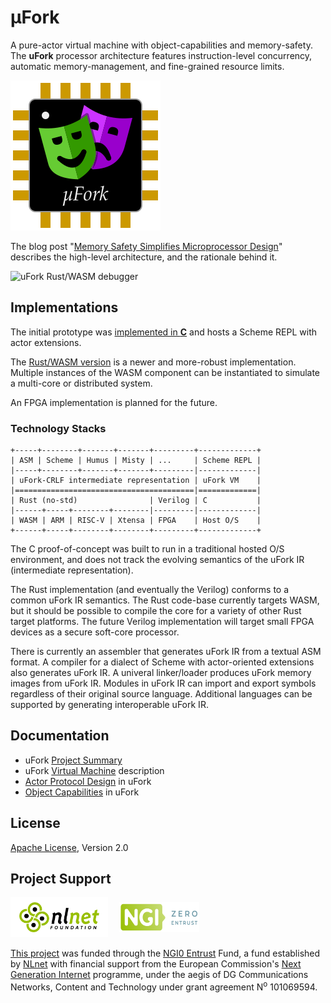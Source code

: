 # μFork

A pure-actor virtual machine with object-capabilities and memory-safety.
The **uFork** processor architecture features
instruction-level concurrency,
automatic memory-management,
and fine-grained resource limits.

![μFork logo](ufork-wasm/www/ufork_logo.svg)

The blog post
"[Memory Safety Simplifies Microprocessor Design](http://www.dalnefre.com/wp/2022/08/memory-safety-simplifies-microprocessor-design/)"
describes the high-level architecture,
and the rationale behind it.

![uFork Rust/WASM debugger](screenshot20230410.png)

## Implementations

The initial prototype
was [implemented in **C**](https://github.com/organix/ufork-c)
and hosts a Scheme REPL with actor extensions.

The [Rust/WASM version](ufork-wasm/README.md)
is a newer and more-robust implementation.
Multiple instances of the WASM component
can be instantiated to simulate a multi-core
or distributed system.

An FPGA implementation is planned for the future.

### Technology Stacks

```
+-----+--------+-------+-------+---------+-------------+
| ASM | Scheme | Humus | Misty | ...     | Scheme REPL |
|-----+--------+-------+-------+---------|-------------|
| uFork-CRLF intermediate representation | uFork VM    |
|========================================|=============|
| Rust (no-std)                | Verilog | C           |
|------+-----+--------+--------|---------|-------------|
| WASM | ARM | RISC-V | Xtensa | FPGA    | Host O/S    |
+------+-----+--------+--------+---------+-------------+
```

The C proof-of-concept was built to run
in a traditional hosted O/S environment,
and does not track the evolving semantics
of the uFork IR (intermediate representation).

The Rust implementation (and eventually the Verilog)
conforms to a common uFork IR semantics.
The Rust code-base currently targets WASM,
but it should be possible to compile the core
for a variety of other Rust target platforms.
The future Verilog implementation
will target small FPGA devices
as a secure soft-core processor.

There is currently an assembler
that generates uFork IR
from a textual ASM format.
A compiler for a dialect of Scheme
with actor-oriented extensions
also generates uFork IR.
A univeral linker/loader
produces uFork memory images
from uFork IR.
Modules in uFork IR
can import and export symbols
regardless of their original source language.
Additional languages can be supported
by generating interoperable uFork IR.

## Documentation

  * uFork [Project Summary](summary.md)
  * uFork [Virtual Machine](ufork.md) description
  * [Actor Protocol Design](proto.md) in uFork
  * [Object Capabilities](ocaps.md) in uFork

## License

[Apache License](LICENSE), Version 2.0

## Project Support

<img src="NLnet_banner.png" alt="Logo NLnet: abstract logo of four people seen from above" width="128" height="48" style="padding: 1ex 1em; background: #FFF;" />
<img src="NGI0Entrust_tag.svg" alt="Logo NGI Zero: letterlogo shaped like a tag" width="128" height="48" style="padding: 1ex 1em; background: inherit;" />

[This project](https://nlnet.nl/project/uFork/)
was funded through the [NGI0 Entrust](https://nlnet.nl/entrust) Fund,
a fund established by [NLnet](https://nlnet.nl/) with financial support from
the European Commission's [Next Generation Internet](https://ngi.eu/) programme,
under the aegis of DG Communications Networks,
Content and Technology under grant agreement N<sup>o</sup> 101069594.
